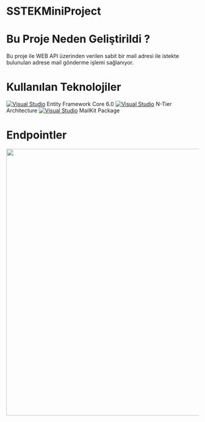 # SSTEKMiniProject

# Bu Proje Neden Geliştirildi ?

Bu proje ile WEB API üzerinden verilen sabit bir mail adresi ile istekte bulunulan adrese mail gönderme işlemi sağlanıyor.

# Kullanılan Teknolojiler

[![Visual Studio](https://img.shields.io/badge/--6C33AF?logo=visual%20studio)](https://visualstudio.microsoft.com/) Entity Framework Core 6.0
[![Visual Studio](https://img.shields.io/badge/--6C33AF?logo=visual%20studio)](https://visualstudio.microsoft.com/) N-Tier Architecture
[![Visual Studio](https://img.shields.io/badge/--6C33AF?logo=visual%20studio)](https://visualstudio.microsoft.com/) MailKit Package

# Endpointler

<img src="[https://easyupload.io/2gkgbw](https://svgshare.com/i/xS3.svg)https://svgshare.com/i/xS3.svg" height="700" width="600px">



